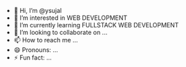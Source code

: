 - 👋 Hi, I’m @ysujal
- 👀 I’m interested in WEB DEVELOPMENT
- 🌱 I’m currently learning FULLSTACK WEB DEVELOPMENT
- 💞️ I’m looking to collaborate on ...
- 📫 How to reach me ...
- 😄 Pronouns: ...
- ⚡ Fun fact: ...

<!---
ysujal/ysujal is a ✨ special ✨ repository because its `README.md` (this file) appears on your GitHub profile.
You can click the Preview link to take a look at your changes.
--->
